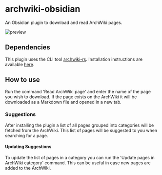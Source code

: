 # archwiki-obsidian

An Obsidian plugin to download and read ArchWiki pages.

![preview](./preview.gif)

## Dependencies

This plugin uses the CLI tool [archwiki-rs](https://github.com/jackboxx/archwiki-rs).
Installation instructions are available [here](https://github.com/jackboxx/archwiki-rs#installation).

## How to use

Run the command 'Read ArchWiki page' and enter the name of the page you wish to download.
If the page exists on the ArchWiki it will be downloaded as a Markdown file and opened in
a new tab.

### Suggestions

After installing the plugin a list of all pages grouped into categories will be fetched from
the ArchWiki. This list of pages will be suggested to you when searching for a page.

#### Updating Suggestions

To update the list of pages in a category you can run the 'Update pages in ArchWiki
category' command. This can be useful in case new pages are added to the ArchWiki.
